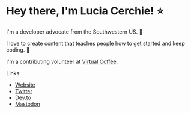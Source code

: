 

<!--
**Cerchie/Cerchie** is a ✨ _special_ ✨ repository because its `README.md` (this file) appears on your GitHub profile.-->

# Hey there, I'm Lucia Cerchie! ⭐

I'm a developer advocate from the Southwestern US. 🌵

I love to create content that teaches people how to get started and keep coding. 🚀

I'm a contributing volunteer at [Virtual Coffee](https://virtualcoffee.io/).

Links: 

- [Website](https://luciacerchie.dev/)
- [Twitter](https://twitter.com/CerchieLucia)
- [Dev.to](https://dev.to/cerchie)
- [Mastodon](https://data-folks.masto.host/@Cerchie)
